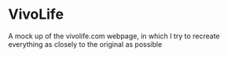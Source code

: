 # VivoLife
 A mock up of the vivolife.com webpage, in which I try to recreate everything as closely to the original as possible
